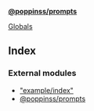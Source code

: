 **[@poppinss/prompts](README.md)**

[Globals](README.md)

## Index

### External modules

* ["example/index"](modules/_example_index_.md)
* [@poppinss/prompts](modules/_poppinss_prompts.md)